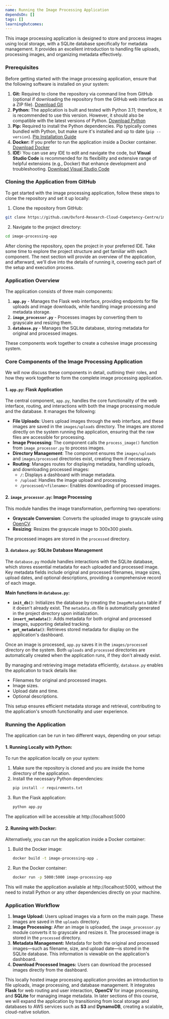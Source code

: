 ```yaml
---
name: Running the Image Processing Application
dependsOn: []
tags: []
learningOutcomes:
---
```


This image processing application is designed to store and process images using local storage, with a SQLite database specifically for metadata management. It provides an excellent introduction to handling file uploads, processing images, and organizing metadata effectively.

### Prerequisites

Before getting started with the image processing application, ensure that the following software is installed on your system:

1. **Git:** Required to clone the repository via command line from GitHub (optional if downloading the repository from the GitHub web interface as a ZIP file). [Download Git](https://git-scm.com/downloads)
2. **Python:** The application is built and tested with Python 3.11; therefore, it is recommended to use this version. However, it should also be compatible with the latest versions of Python. [Download Python](https://www.python.org/downloads/)
3. **Pip:** Required to install the Python dependencies. Pip typically comes bundled with Python, but make sure it's installed and up to date (`pip --version`). [Pip Installation Guide](https://pip.pypa.io/en/stable/installation/)
4. **Docker:** If you prefer to run the application inside a Docker container. [Download Docker](https://www.docker.com/products/docker-desktop/)
5. **IDE:** You can use any IDE to edit and navigate the code, but **Visual Studio Code** is recommended for its flexibility and extensive range of helpful extensions (e.g., Docker) that enhance development and troubleshooting. [Download Visual Studio Code](https://code.visualstudio.com/)

### Cloning the Application from GitHub

To get started with the image processing application, follow these steps to clone the repository and set it up locally:

1. Clone the repository from GitHub:
```bash
git clone https://github.com/Oxford-Research-Cloud-Competency-Centre/image-processing-app.git
```

2. Navigate to the project directory:
```bash
cd image-processing-app
```

After cloning the repository, open the project in your preferred IDE. Take some time to explore the project structure and get familiar with each component. The next section will provide an overview of the application, and afterward, we'll dive into the details of running it, covering each part of the setup and execution process.

### Application Overview

The application consists of three main components:

1. **`app.py`** - Manages the Flask web interface, providing endpoints for file uploads and image downloads, while handling image processing and metadata storage.
2. **`image_processor.py`** - Processes images by converting them to grayscale and resizing them.
3. **`database.py`** - Manages the SQLite database, storing metadata for original and processed images.

These components work together to create a cohesive image processing system.

### Core Components of the Image Processing Application

We will now discuss these components in detail, outlining their roles, and how they work together to form the complete image processing application.

#### 1. **`app.py`: Flask Application**

The central component, `app.py`, handles the core functionality of the web interface, routing, and interactions with both the image processing module and the database. It manages the following:

- **File Uploads**: Users upload images through the web interface, and these images are saved in the `images/uploads` directory. The images are stored directly on the system running the application, ensuring that the raw files are accessible for processing.
- **Image Processing**: The component calls the `process_image()` function from `image_processor.py` to process images.
- **Directory Management**: The component ensures the `images/uploads` and `images/processed` directories exist, creating them if necessary.
- **Routing**: Manages routes for displaying metadata, handling uploads, and downloading processed images:
  - `/`: Displays a dashboard with image metadata.
  - `/upload`: Handles the image upload and processing.
  - `/processed/<filename>`: Enables downloading of processed images.

#### 2. **`image_processor.py`: Image Processing**

This module handles the image transformation, performing two operations:

- **Grayscale Conversion**: Converts the uploaded image to grayscale using [OpenCV](https://opencv.org/).
- **Resizing**: Resizes the grayscale image to 300x300 pixels.

The processed images are stored in the `processed` directory.

#### 3. `database.py`: SQLite Database Management

The `database.py` module handles interactions with the SQLite database, which stores essential metadata for each uploaded and processed image. Key metadata fields include original and processed filenames, image sizes, upload dates, and optional descriptions, providing a comprehensive record of each image.

**Main functions in `database.py`:**

- **`init_db()`**: Initializes the database by creating the `ImageMetadata` table if it doesn't already exist. The `metadata.db` file is automatically generated in the project directory upon initialization.
- **`insert_metadata()`**: Adds metadata for both original and processed images, supporting detailed tracking.
- **`get_metadata()`**: Retrieves stored metadata for display on the application's dashboard.

Once an image is processed, `app.py` saves it in the `images/processed` directory on the system. Both `uploads` and `processed` directories are automatically created when the application runs, if they don't already exist.

By managing and retrieving image metadata efficiently, `database.py` enables the application to track details like:

- Filenames for original and processed images.
- Image sizes.
- Upload date and time.
- Optional descriptions.

This setup ensures efficient metadata storage and retrieval, contributing to the application's smooth functionality and user experience.

### Running the Application

The application can be run in two different ways, depending on your setup:

#### 1. **Running Locally with Python:**

To run the application locally on your system:

1. Make sure the repository is cloned and you are inside the home directory of the application.
2. Install the necessary Python dependencies:
   ```bash
   pip install -r requirements.txt
   ```
3. Run the Flask application:
   ```bash
   python app.py
   ```

The application will be accessible at http://localhost:5000

#### 2. **Running with Docker:**

Alternatively, you can run the application inside a Docker container:

1. Build the Docker image:
   ```bash
   docker build -t image-processing-app .
   ```
2. Run the Docker container:
   ```bash
   docker run -p 5000:5000 image-processing-app
   ```
This will make the application available at http://localhost:5000, without the need to install Python or any other dependencies directly on your machine.

### Application Workflow

1. **Image Upload:** Users upload images via a form on the main page. These images are saved in the `uploads` directory.
2. **Image Processing:** After an image is uploaded, the `image_processor.py` module converts it to grayscale and resizes it. The processed image is stored in the `processed` directory.
3. **Metadata Management:** Metadata for both the original and processed images—such as filename, size, and upload date—is stored in the SQLite database. This information is viewable on the application's dashboard.
4. **Download Processed Images:** Users can download the processed images directly from the dashboard.

This locally hosted image processing application provides an introduction to file uploads, image processing, and database management. It integrates **Flask** for web routing and user interaction, **OpenCV** for image processing, and **SQLite** for managing image metadata. In later sections of this course, we will expand the application by transitioning from local storage and databases to AWS services such as **S3** and **DynamoDB**, creating a scalable, cloud-native solution.
